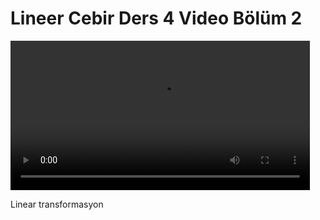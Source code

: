# Lineer Cebir Ders 4 Video Bölüm 2

<video width="95%" controls>
    <source src="https://drive.google.com/uc?export=view&id=1lDAvZ7lzR6rnwYgzZg-hwhWn8CIQPMbl" type='video/mp4'>
</video>

Linear transformasyon


